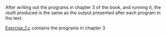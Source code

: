 After writing out the programs in chapter 3 of the book, and running it, the reullt produced is the same as the output presented after each program in the text.

[Exercise_1.c](./Exercise_1.md) contains the programs in chapter 3
